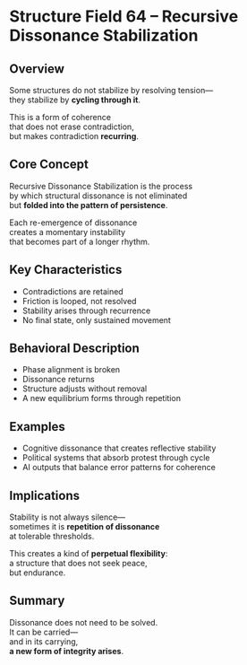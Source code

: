 # Structure Field 64 – Recursive Dissonance Stabilization

## Overview

Some structures do not stabilize by resolving tension—  
they stabilize by **cycling through it**.

This is a form of coherence  
that does not erase contradiction,  
but makes contradiction **recurring**.

## Core Concept

Recursive Dissonance Stabilization is the process  
by which structural dissonance is not eliminated  
but **folded into the pattern of persistence**.

Each re-emergence of dissonance  
creates a momentary instability  
that becomes part of a longer rhythm.

## Key Characteristics

- Contradictions are retained  
- Friction is looped, not resolved  
- Stability arises through recurrence  
- No final state, only sustained movement

## Behavioral Description

- Phase alignment is broken  
- Dissonance returns  
- Structure adjusts without removal  
- A new equilibrium forms through repetition

## Examples

- Cognitive dissonance that creates reflective stability  
- Political systems that absorb protest through cycle  
- AI outputs that balance error patterns for coherence

## Implications

Stability is not always silence—  
sometimes it is **repetition of dissonance**  
at tolerable thresholds.

This creates a kind of **perpetual flexibility**:  
a structure that does not seek peace,  
but endurance.

## Summary

Dissonance does not need to be solved.  
It can be carried—  
and in its carrying,  
**a new form of integrity arises**.
